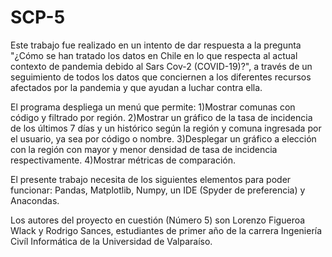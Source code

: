 # SCP-5

Este trabajo fue realizado en un intento de dar respuesta a la pregunta "¿Cómo se han tratado los datos en Chile en lo
que respecta al actual contexto de pandemia debido al Sars Cov-2 (COVID-19)?", a través de un seguimiento de todos los datos que conciernen a los diferentes recursos
afectados por la pandemia y que ayudan a luchar contra ella.

El programa despliega un menú que permite:
  1)Mostrar comunas con código y filtrado por región.
  2)Mostrar un gráfico de la tasa de incidencia de los últimos 7 días y un histórico según la región y comuna ingresada por el usuario, ya sea por código o nombre.
  3)Desplegar un gráfico a elección con la región con mayor y menor densidad de tasa de incidencia respectivamente.
  4)Mostrar métricas de comparación.
  
El presente trabajo necesita de los siguientes elementos para poder funcionar:
Pandas, Matplotlib, Numpy, un IDE (Spyder de preferencia) y Anacondas.

Los autores del proyecto en cuestión (Número 5) son Lorenzo Figueroa Wlack y Rodrigo Sances, estudiantes de primer año de la carrera Ingeniería Civíl Informática de la Universidad de Valparaíso.
